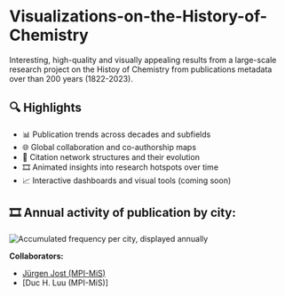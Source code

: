 # Visualizations-on-the-History-of-Chemistry
 Interesting, high-quality and visually appealing results from a large-scale research project on the Histoy of Chemistry from publications metadata over than 200 years (1822-2023).


## 🔍 Highlights

- 📊 Publication trends across decades and subfields  
- 🌐 Global collaboration and co-authorship maps  
- 🔁 Citation network structures and their evolution  
- 🎞️ Animated insights into research hotspots over time  
- 📈 Interactive dashboards and visual tools (coming soon)

## 🎞️ Annual activity of publication by city: 

![Accumulated frequency per city, displayed annually](assets/maps-acc-maps_acc_freq_improved-200dpi_1413x524-2fps.gif)




 **Collaborators:** 
  - [Jürgen Jost (MPI-MiS)](https://de.wikipedia.org/wiki/J%C3%BCrgen_Jost)
  - [Duc H. Luu (MPI-MiS)]
